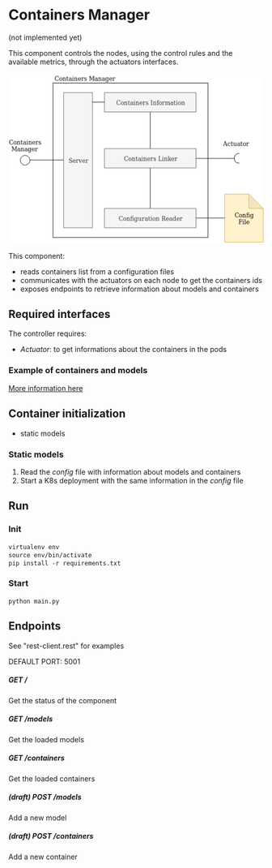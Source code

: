 # Containers Manager
(not implemented yet)

This component controls the nodes, using the control rules and the available metrics, through the actuators interfaces.

<img src="../../doc/img/ContainersManagerView.png">

This component:

- reads containers list from a configuration files
- communicates with the actuators on each node to get the containers ids
- exposes endpoints to retrieve information about models and containers

## Required interfaces
The controller requires:

- *Actuator*: to get informations about the containers in the pods


### Example of containers and models
[More information here](../common/)


## Container initialization
- static models

### Static models
1. Read the *config* file with information about models and containers
2. Start a K8s deployment with the same information in the *config* file


## Run
### Init
```
virtualenv env
source env/bin/activate
pip install -r requirements.txt
```
### Start
```
python main.py
```

## Endpoints
See "rest-client.rest" for examples 

DEFAULT PORT: 5001

##### GET /
Get the status of the component

##### GET /models
Get the loaded models

##### GET /containers
Get the loaded containers

##### (draft) POST /models
Add a new model

##### (draft) POST /containers
Add a new container



